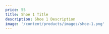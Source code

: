 ```yaml
---
price: 55
title: Shoe 1 Title
description: Shoe 1 Description
image: '/content/products/images/shoe-1.png'
---
```

